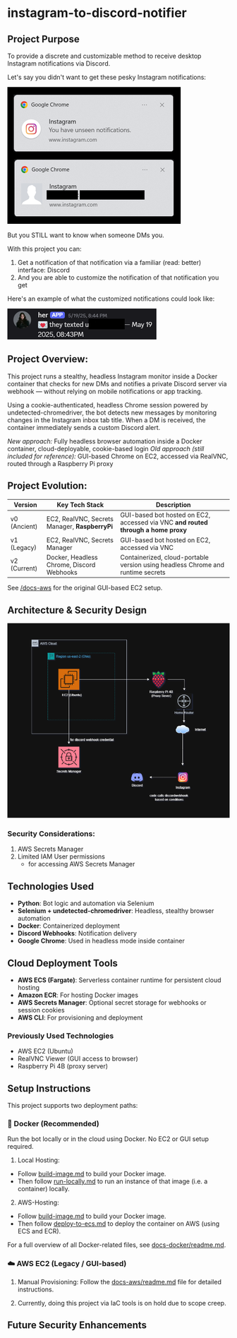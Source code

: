 # instagram-to-discord-notifier


## Project Purpose
To provide a discrete and customizable method to receive desktop Instagram notifications via Discord.

Let's say you didn't want to get these pesky Instagram notifications:

![Example Notification Image](resources/readme-notifications-image.png)

But you STILL want to know when someone DMs you.

With this project you can: 
1. Get a notification of that notification via a familiar (read: better) interface: Discord
2. And you are able to customize the notification of that notification you get

Here's an example of what the customized notifications could look like:

![Discord Notification Image](resources/readme-discord-notification.png)

## Project Overview:
This project runs a stealthy, headless Instagram monitor inside a Docker container that checks for new DMs and notifies a private Discord server via webhook — without relying on mobile notifications or app tracking.

Using a cookie-authenticated, headless Chrome session powered by undetected-chromedriver, the bot detects new messages by monitoring changes in the Instagram inbox tab title. When a DM is received, the container immediately sends a custom Discord alert.

_New approach:_ Fully headless browser automation inside a Docker container, cloud-deployable, cookie-based login
_Old approach (still included for reference):_ GUI-based Chrome on EC2, accessed via RealVNC, routed through a Raspberry Pi proxy

## Project Evolution:
| Version | Key Tech Stack | Description |
|--------|----------------|-------------|
| v0 (Ancient) | EC2, RealVNC, Secrets Manager, **RaspberryPi** | GUI-based bot hosted on EC2, accessed via VNC **and routed through a home proxy** |
| v1 (Legacy) | EC2, RealVNC, Secrets Manager | GUI-based bot hosted on EC2, accessed via VNC|
| v2 (Current) | Docker, Headless Chrome, Discord Webhooks | Containerized, cloud-portable version using headless Chrome and runtime secrets |

See [/docs-aws](/docs-aws) for the original GUI-based EC2 setup.

## Architecture & Security Design
![Architecture Diagram](resources/readme-architecture-design.png)

### Security Considerations:
1. AWS Secrets Manager
2. Limited IAM User permissions
    - for accessing AWS Secrets Manager

## Technologies Used
- **Python**: Bot logic and automation via Selenium
- **Selenium + undetected-chromedriver**: Headless, stealthy browser automation
- **Docker**: Containerized deployment
- **Discord Webhooks**: Notification delivery
- **Google Chrome**: Used in headless mode inside container

## Cloud Deployment Tools
- **AWS ECS (Fargate)**: Serverless container runtime for persistent cloud hosting
- **Amazon ECR**: For hosting Docker images
- **AWS Secrets Manager**: Optional secret storage for webhooks or session cookies
- **AWS CLI**: For provisioning and deployment

### Previously Used Technologies
- AWS EC2 (Ubuntu)
- RealVNC Viewer (GUI access to browser)
- Raspberry Pi 4B (proxy server)


## Setup Instructions

This project supports two deployment paths:

### 🐳 Docker (Recommended)
Run the bot locally or in the cloud using Docker. No EC2 or GUI setup required.

1. Local Hosting:
- Follow [build-image.md](./docs-docker/build-image.md) to build your Docker image.
- Then follow [run-locally.md](./docs-docker/run-locally.md) to run an instance of that image (i.e. a container) locally.

2. AWS-Hosting:
- Follow [build-image.md](./docs-docker/build-image.md) to build your Docker image.
- Then follow [deploy-to-ecs.md](./docs-docker/deploy-to-ecs.md) to deploy the container on AWS (using ECS and ECR). 

For a full overview of all Docker-related files, see [docs-docker/readme.md](./docs-docker/).

### ☁️ AWS EC2 (Legacy / GUI-based)
1. Manual Provisioning: Follow the [docs-aws/readme.md](./docs-aws/) file for detailed instructions.

2. Currently, doing this project via IaC tools is on hold due to scope creep.


## Future Security Enhancements
